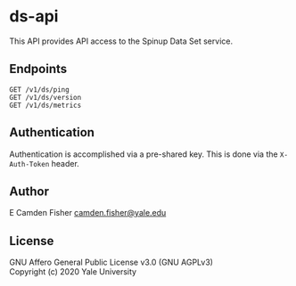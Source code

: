 # ds-api

This API provides API access to the Spinup Data Set service.

## Endpoints

```
GET /v1/ds/ping
GET /v1/ds/version
GET /v1/ds/metrics
```

## Authentication

Authentication is accomplished via a pre-shared key.  This is done via the `X-Auth-Token` header.

## Author

E Camden Fisher <camden.fisher@yale.edu>

## License

GNU Affero General Public License v3.0 (GNU AGPLv3)  
Copyright (c) 2020 Yale University
